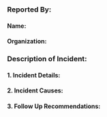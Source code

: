 ### Reported By:
#### Name:
#### Organization:

### Description of Incident:

#### 1. Incident Details:

#### 2. Incident Causes:

#### 3. Follow Up Recommendations:

